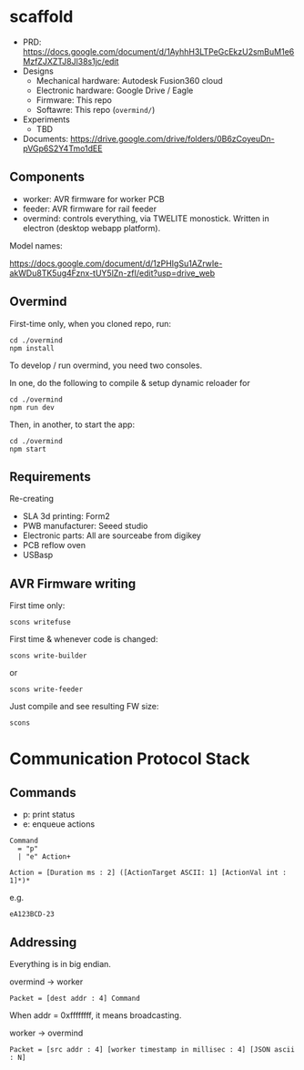 # scaffold

* PRD: https://docs.google.com/document/d/1AyhhH3LTPeGcEkzU2smBuM1e6MzfZJXZTJ8Jl38s1jc/edit
* Designs
  * Mechanical hardware: Autodesk Fusion360 cloud
  * Electronic hardware: Google Drive / Eagle
  * Firmware: This repo
  * Softawre: This repo (`overmind/`)
* Experiments
  * TBD
* Documents: https://drive.google.com/drive/folders/0B6zCoyeuDn-pVGp6S2Y4Tmo1dEE

## Components

* worker: AVR firmware for worker PCB
* feeder: AVR firmware for rail feeder
* overmind: controls everything, via TWELITE monostick. Written in electron (desktop webapp platform).

Model names:

https://docs.google.com/document/d/1zPHIgSu1AZrwIe-akWDu8TK5ug4Fznx-tUY5lZn-zfI/edit?usp=drive_web

## Overmind

First-time only, when you cloned repo, run:
```
cd ./overmind
npm install
```

To develop / run overmind, you need two consoles.

In one, do the following to compile & setup dynamic reloader for
```
cd ./overmind
npm run dev
```

Then, in another, to start the app:
```
cd ./overmind
npm start
```

## Requirements

Re-creating

* SLA 3d printing: Form2
* PWB manufacturer: Seeed studio
* Electronic parts: All are sourceabe from digikey
* PCB reflow oven
* USBasp

## AVR Firmware writing

First time only:
```
scons writefuse
```

First time & whenever code is changed:
```
scons write-builder
```
or
```
scons write-feeder
```

Just compile and see resulting FW size:
```
scons
```

# Communication Protocol Stack

## Commands

* p: print status
* e: enqueue actions

```
Command
  = "p"
  | "e" Action+
```

```
Action = [Duration ms : 2] ([ActionTarget ASCII: 1] [ActionVal int : 1]*)*
```

e.g.
```
eA123BCD-23
```

## Addressing

Everything is in big endian.

overmind -> worker
```
Packet = [dest addr : 4] Command
```
When addr = 0xffffffff, it means broadcasting.

worker -> overmind
```
Packet = [src addr : 4] [worker timestamp in millisec : 4] [JSON ascii : N]
```
